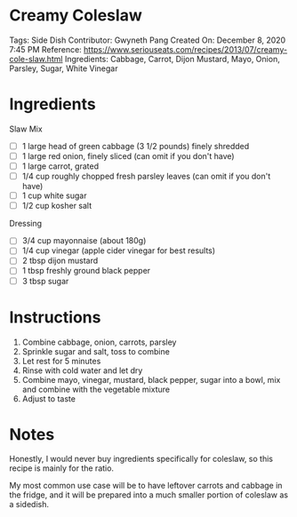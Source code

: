 # Creamy Coleslaw

Tags: Side Dish
Contributor: Gwyneth Pang
Created On: December 8, 2020 7:45 PM
Reference: https://www.seriouseats.com/recipes/2013/07/creamy-cole-slaw.html
Ingredients: Cabbage, Carrot, Dijon Mustard, Mayo, Onion, Parsley, Sugar, White Vinegar

# Ingredients

Slaw Mix

- [ ]  1 large head of green cabbage (3 1/2 pounds) finely shredded
- [ ]  1 large red onion, finely sliced (can omit if you don't have)
- [ ]  1 large carrot, grated
- [ ]  1/4 cup roughly chopped fresh parsley leaves (can omit if you don't have)
- [ ]  1 cup white sugar
- [ ]  1/2 cup kosher salt

Dressing

- [ ]  3/4 cup mayonnaise (about 180g)
- [ ]  1/4 cup vinegar (apple cider vinegar for best results)
- [ ]  2 tbsp dijon mustard
- [ ]  1 tbsp freshly ground black pepper
- [ ]  3 tbsp sugar

# Instructions

1. Combine cabbage, onion, carrots, parsley
2. Sprinkle sugar and salt, toss to combine
3. Let rest for 5 minutes
4. Rinse with cold water and let dry
5. Combine mayo, vinegar, mustard, black pepper, sugar into a bowl, mix and combine with the vegetable mixture
6. Adjust to taste

# Notes

Honestly, I would never buy ingredients specifically for coleslaw, so this recipe is mainly for the ratio.

My most common use case will be to have leftover carrots and cabbage in the fridge, and it will be prepared into a much smaller portion of coleslaw as a sidedish.